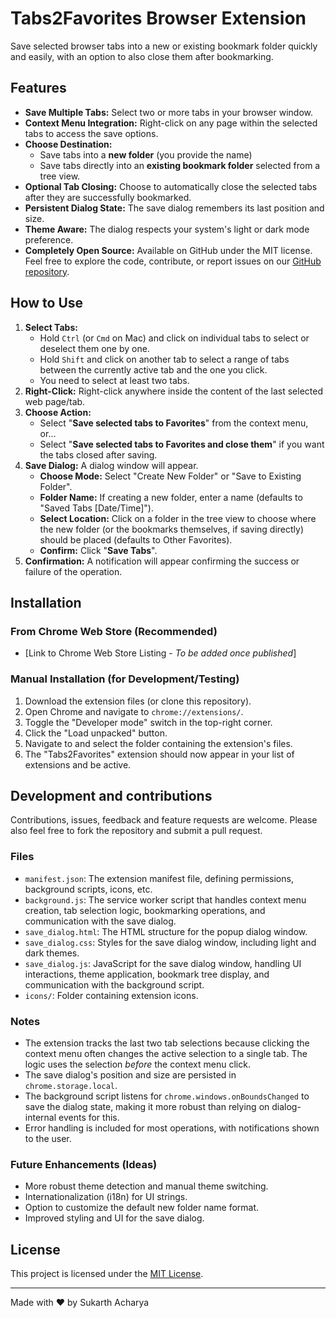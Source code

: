 # Tabs2Favorites Browser Extension

Save selected browser tabs into a new or existing bookmark folder quickly and easily, with an option to also close them after bookmarking.

## Features

* **Save Multiple Tabs:** Select two or more tabs in your browser window.
* **Context Menu Integration:** Right-click on any page within the selected tabs to access the save options.
* **Choose Destination:**
  * Save tabs into a **new folder** (you provide the name)
  * Save tabs directly into an **existing bookmark folder** selected from a tree view.
* **Optional Tab Closing:** Choose to automatically close the selected tabs after they are successfully bookmarked.
* **Persistent Dialog State:** The save dialog remembers its last position and size.
* **Theme Aware:** The dialog respects your system's light or dark mode preference.
* **Completely Open Source:** Available on GitHub under the MIT license. Feel free to explore the code, contribute, or report issues on our [GitHub repository](https://github.com/Sukarth/Tabs2Favorites).

## How to Use

1. **Select Tabs:**  
    * Hold ` Ctrl ` (or ` Cmd ` on Mac) and click on individual tabs to select or deselect them one by one.  
    * Hold ` Shift ` and click on another tab to select a range of tabs between the currently active tab and the one you click.  
    * You need to select at least two tabs.
2. **Right-Click:** Right-click anywhere inside the content of the last selected web page/tab.
3. **Choose Action:**
   * Select "**Save selected tabs to Favorites**" from the context menu, or...
   * Select "**Save selected tabs to Favorites and close them**" if you want the tabs closed after saving.
4. **Save Dialog:** A dialog window will appear.
   * **Choose Mode:** Select "Create New Folder" or "Save to Existing Folder".
   * **Folder Name:** If creating a new folder, enter a name (defaults to "Saved Tabs [Date/Time]").
   * **Select Location:** Click on a folder in the tree view to choose where the new folder (or the bookmarks themselves, if saving directly) should be placed (defaults to Other Favorites).
   * **Confirm:** Click "**Save Tabs**".
5. **Confirmation:** A notification will appear confirming the success or failure of the operation.

## Installation

### From Chrome Web Store (Recommended)

* [Link to Chrome Web Store Listing - *To be added once published*]

### Manual Installation (for Development/Testing)

1. Download the extension files (or clone this repository).
2. Open Chrome and navigate to `chrome://extensions/`.
3. Toggle the "Developer mode" switch in the top-right corner.
4. Click the "Load unpacked" button.
5. Navigate to and select the folder containing the extension's files.
6. The "Tabs2Favorites" extension should now appear in your list of extensions and be active.

## Development and contributions

Contributions, issues, feedback and feature requests are welcome. Please also  feel free to fork the repository and submit a pull request.

### Files

* `manifest.json`: The extension manifest file, defining permissions, background scripts, icons, etc.
* `background.js`: The service worker script that handles context menu creation, tab selection logic, bookmarking operations, and communication with the save dialog.
* `save_dialog.html`: The HTML structure for the popup dialog window.
* `save_dialog.css`: Styles for the save dialog window, including light and dark themes.
* `save_dialog.js`: JavaScript for the save dialog window, handling UI interactions, theme application, bookmark tree display, and communication with the background script.
* `icons/`: Folder containing extension icons.

### Notes

* The extension tracks the last two tab selections because clicking the context menu often changes the active selection to a single tab. The logic uses the selection *before* the context menu click.
* The save dialog's position and size are persisted in `chrome.storage.local`.
* The background script listens for `chrome.windows.onBoundsChanged` to save the dialog state, making it more robust than relying on dialog-internal events for this.
* Error handling is included for most operations, with notifications shown to the user.

### Future Enhancements (Ideas)

* More robust theme detection and manual theme switching.
* Internationalization (i18n) for UI strings.
* Option to customize the default new folder name format.
* Improved styling and UI for the save dialog.


## License

This project is licensed under the [MIT License](LICENSE).

---

Made with ❤️ by Sukarth Acharya
